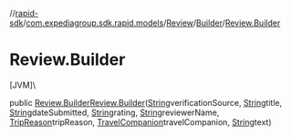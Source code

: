 //[rapid-sdk](../../../../index.md)/[com.expediagroup.sdk.rapid.models](../../index.md)/[Review](../index.md)/[Builder](index.md)/[Review.Builder](-review.-builder.md)

# Review.Builder

[JVM]\

public [Review.Builder](index.md)[Review.Builder](-review.-builder.md)([String](https://docs.oracle.com/javase/8/docs/api/java/lang/String.html)verificationSource, [String](https://docs.oracle.com/javase/8/docs/api/java/lang/String.html)title, [String](https://docs.oracle.com/javase/8/docs/api/java/lang/String.html)dateSubmitted, [String](https://docs.oracle.com/javase/8/docs/api/java/lang/String.html)rating, [String](https://docs.oracle.com/javase/8/docs/api/java/lang/String.html)reviewerName, [TripReason](../../-trip-reason/index.md)tripReason, [TravelCompanion](../../-travel-companion/index.md)travelCompanion, [String](https://docs.oracle.com/javase/8/docs/api/java/lang/String.html)text)
